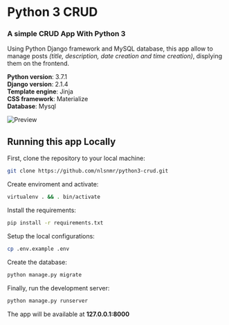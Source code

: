 # Python 3 CRUD

### A simple CRUD App With Python 3
Using Python Django framework and MySQL database, this app allow to manage posts _(title, description, date creation and time creation)_, displying them on the frontend. 

__Python version__: 3.7.1  
__Django version__: 2.1.4  
__Template engine__: Jinja  
__CSS framework__: Materialize  
__Database__: Mysql  

![Preview](https://monosnap.com/image/3wBc0QSf0jOlrzgxoE5NPBaHQqGmul.png)

## Running this app Locally

First, clone the repository to your local machine:

```bash
git clone https://github.com/nlsnmr/python3-crud.git
```
Create enviroment and activate:
```bash
virtualenv . && . bin/activate
```

Install the requirements:
```bash
pip install -r requirements.txt
```

Setup the local configurations:

```bash
cp .env.example .env
```

Create the database:

```bash
python manage.py migrate
```

Finally, run the development server:

```bash
python manage.py runserver
```

The app will be available at **127.0.0.1:8000**
